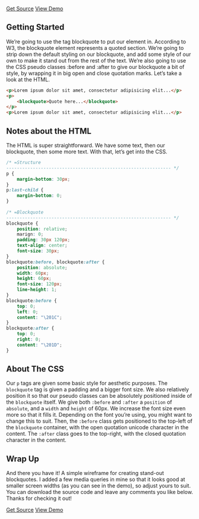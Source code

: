 <p class="text-align--center">
<a href="http://callmenick.com/lab-demos/1-blockquote-styling/1-blockquote-styling.zip" class="button button--inline-block button--medium">Get Source</a>
<a href="http://callmenick.com/lab-demos/1-blockquote-styling/" class="button button--inline-block button--medium">View Demo</a>
</p>

## Getting Started

We’re going to use the tag blockquote to put our element in. According to W3, the blockquote element represents a quoted section. We’re going to strip down the default styling on our blockquote, and add some style of our own to make it stand out from the rest of the text. We’re also going to use the CSS pseudo classes :before and :after to give our blockquote a bit of style, by wrapping it in big open and close quotation marks. Let’s take a look at the HTML.

```html
<p>Lorem ipsum dolor sit amet, consectetur adipisicing elit...</p>
<p>
    <blockquote>Quote here...</blockquote>
</p>
<p>Lorem ipsum dolor sit amet, consectetur adipisicing elit...</p>
```

## Notes about the HTML

The HTML is super straightforward. We have some text, then our blockquote, then some more text. With that, let’s get into the CSS.

```css
/* =Structure
-------------------------------------------------------------- */
p {
    margin-bottom: 30px;
}
p:last-child {
    margin-bottom: 0;
}
 
/* =Blockquote
-------------------------------------------------------------- */
blockquote {
    position: relative;
    marign: 0;
    padding: 30px 120px;
    text-align: center;
    font-size: 30px;
}
blockquote:before, blockquote:after {
    position: absolute;
    width: 60px;
    height: 60px;
    font-size: 120px;
    line-height: 1;
}
blockquote:before {
    top: 0;
    left: 0;
    content: "\201C";
}
blockquote:after {
    top: 0;
    right: 0;
    content: "\201D";
}
```

## About The CSS

Our `p` tags are given some basic style for aesthetic purposes. The `blockquote` tag is given a padding and a bigger font size. We also relatively position it so that our pseudo classes can be absolutely positioned inside of the `blockquote` itself. We give both `:before` and `:after` a `position` of `absolute`, and a `width` and `height` of 60px. We increase the font size even more so that it fills it. Depending on the font you’re using, you might want to change this to suit. Then, the `:before` class gets positioned to the top-left of the `blockquote` container, with the open quotation unicode character in the content. The `:after` class goes to the top-right, with the closed quotation character in the content.

## Wrap Up

And there you have it! A simple wireframe for creating stand-out blockquotes. I added a few media queries in mine so that it looks good at smaller screen widths (as you can see in the demo), so adjust yours to suit. You can download the source code and leave any comments you like below. Thanks for checking it out!

<p class="text-align--center">
<a href="http://callmenick.com/lab-demos/1-blockquote-styling/1-blockquote-styling.zip" class="button button--inline-block button--medium">Get Source</a>
<a href="http://callmenick.com/lab-demos/1-blockquote-styling/" class="button button--inline-block button--medium">View Demo</a>
</p>